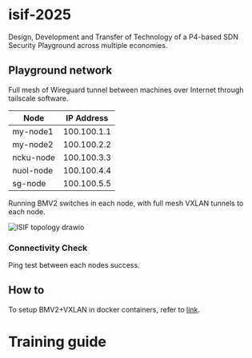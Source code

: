 # isif-2025
Design, Development and Transfer of Technology of a P4-based SDN Security Playground across multiple economies.

## Playground network

Full mesh of Wireguard tunnel between machines over Internet through tailscale software.

| Node  | IP Address |
| ------------- | ------------- |
| my-node1  | 100.100.1.1  |
| my-node2  | 100.100.2.2  |
| ncku-node  | 100.100.3.3  |
| nuol-node  | 100.100.4.4  |
| sg-node | 100.100.5.5  |

Running BMV2 switches in each node, with full mesh VXLAN tunnels to each node.

![ISIF topology drawio](https://github.com/user-attachments/assets/c8f98b78-2623-4f63-8a4a-c25095be908c)

### Connectivity Check
Ping test between each nodes success.

## How to

To setup BMV2+VXLAN in docker containers, refer to [link](https://github.com/um-fsktm/isif-2025/tree/main/BMV2-VXLAN-setup).

# Training guide
